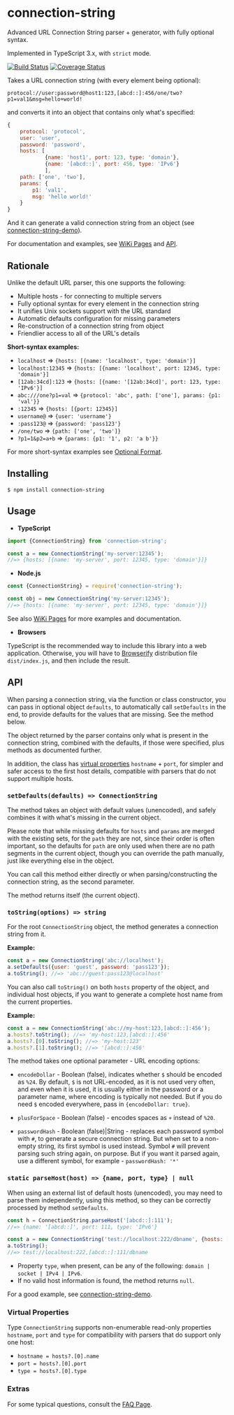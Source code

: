 connection-string
=================

Advanced URL Connection String parser + generator, with fully optional syntax.

Implemented in TypeScript 3.x, with `strict` mode. 

[![Build Status](https://travis-ci.org/vitaly-t/connection-string.svg?branch=master)](https://travis-ci.org/vitaly-t/connection-string)
[![Coverage Status](https://coveralls.io/repos/vitaly-t/connection-string/badge.svg?branch=master)](https://coveralls.io/r/vitaly-t/connection-string?branch=master)

Takes a URL connection string (with every element being optional):

```
protocol://user:password@host1:123,[abcd::]:456/one/two?p1=val1&msg=hello+world!
```

and converts it into an object that contains only what's specified:

```js
{
    protocol: 'protocol',
    user: 'user',
    password: 'password',
    hosts: [
            {name: 'host1', port: 123, type: 'domain'},
            {name: '[abcd::]', port: 456, type: 'IPv6'}
            ],
    path: ['one', 'two'],
    params: {
        p1: 'val1',
        msg: 'hello world!'
    }
}
```

And it can generate a valid connection string from an object (see [connection-string-demo]).

For documentation and examples, see [WiKi Pages] and [API].

## Rationale

Unlike the default URL parser, this one supports the following:

* Multiple hosts - for connecting to multiple servers
* Fully optional syntax for every element in the connection string
* It unifies Unix sockets support with the URL standard
* Automatic defaults configuration for missing parameters
* Re-construction of a connection string from object
* Friendlier access to all of the URL's details

**Short-syntax examples:**

* `localhost` => `{hosts: [{name: 'localhost', type: 'domain'}]`
* `localhost:12345` => `{hosts: [{name: 'localhost', port: 12345, type: 'domain'}]`
* `[12ab:34cd]:123` => `{hosts: [{name: '[12ab:34cd]', port: 123, type: 'IPv6'}]`
* `abc:///one?p1=val` => `{protocol: 'abc', path: ['one'], params: {p1: 'val'}}`
* `:12345` => `{hosts: [{port: 12345}]`
* `username@` => `{user: 'username'}`
* `:pass123@` => `{password: 'pass123'}`
* `/one/two` => `{path: ['one', 'two']}`
* `?p1=1&p2=a+b` => `{params: {p1: '1', p2: 'a b'}}`

For more short-syntax examples see [Optional Format].

## Installing

```
$ npm install connection-string
```

## Usage

* **TypeScript**

```ts
import {ConnectionString} from 'connection-string';

const a = new ConnectionString('my-server:12345');
//=> {hosts: [{name: 'my-server', port: 12345, type: 'domain'}]}
```

* **Node.js**

```js
const {ConnectionString} = require('connection-string');

const obj = new ConnectionString('my-server:12345');
//=> {hosts: [{name: 'my-server', port: 12345, type: 'domain'}]}
```

See also [WiKi Pages] for more examples and documentation.

* **Browsers**

TypeScript is the recommended way to include this library into a web application. Otherwise,
you will have to [Browserify] distribution file `dist/index.js`, and then include the result.

## API

When parsing a connection string, via the function or class constructor, you can pass in optional object `defaults`,
to automatically call `setDefaults` in the end, to provide defaults for the values that are missing. See the method below.

The object returned by the parser contains only what is present in the connection string, combined with the defaults,
if those were specified, plus methods as documented further.

In addition, the class has [virtual properties](#virtual-properties) `hostname` + `port`, for simpler and safer
access to the first host details, compatible with parsers that do not support multiple hosts.

### `setDefaults(defaults) => ConnectionString`

The method takes an object with default values (unencoded), and safely combines it with what's missing in the current object.

Please note that while missing defaults for `hosts` and `params` are merged with the existing sets, for the `path` they are not,
since their order is often important, so the defaults for `path` are only used when there are no path segments
in the current object, though you can override the path manually, just like everything else in the object.

You can call this method either directly or when parsing/constructing the connection string, as the second parameter.

The method returns itself (the current object).

### `toString(options) => string`

For the root `ConnectionString` object, the method generates a connection string from it.

**Example:**

```js
const a = new ConnectionString('abc://localhost');
a.setDefaults({user: 'guest', password: 'pass123'});
a.toString(); //=> 'abc://guest:pass123@localhost'
```

You can also call `toString()` on both `hosts` property of the object, and individual host objects,
if you want to generate a complete host name from the current properties.

**Example:**

```ts
const a = new ConnectionString('abc://my-host:123,[abcd::]:456');
a.hosts?.toString(); //=> 'my-host:123,[abcd::]:456'
a.hosts?.[0].toString(); //=> 'my-host:123'
a.hosts?.[1].toString(); //=> '[abcd::]:456'
```

The method takes one optional parameter - URL encoding options:

* `encodeDollar` - Boolean (false), indicates whether `$` should be encoded as `%24`. By default, `$` is not URL-encoded,
as it is not used very often, and even when it is used, it is usually either in the password or a parameter name, where encoding
is typically not needed. But if you do need `$` encoded everywhere, pass in `{encodeDollar: true}`.

* `plusForSpace` - Boolean (false) - encodes spaces as `+` instead of `%20`. 

* `passwordHash` - Boolean (false)|String - replaces each password symbol with `#`, to generate a secure connection string.
But when set to a non-empty string, its first symbol is used instead. Symbol `#` will prevent parsing such string again,
on purpose. But if you want it parsed again, use a different symbol, for example - `passwordHash: '*'` 

### `static parseHost(host) => {name, port, type} | null`

When using an external list of default hosts (unencoded), you may need to parse them independently, using this method,
so they can be correctly processed by method `setDefaults`.

```js
const h = ConnectionString.parseHost('[abcd::]:111');
//=> {name: '[abcd::]', port: 111, type: 'IPv6'}

const a = new ConnectionString('test://localhost:222/dbname', {hosts: [h]});
a.toString();
//=> test://localhost:222,[abcd::]:111/dbname
```

* Property `type`, when present, can be any of the following: `domain | socket | IPv4 | IPv6`.
* If no valid host information is found, the method returns `null`.

For a good example, see [connection-string-demo].

### Virtual Properties

Type `ConnectionString` supports non-enumerable read-only properties `hostname`, `port` and `type`
for compatibility with parsers that do support only one host:

* `hostname = hosts?.[0].name`
* `port = hosts?.[0].port`
* `type = hosts?.[0].type`

### Extras

For some typical questions, consult the [FAQ Page].  

[API]:#api
[FAQ Page]:https://github.com/vitaly-t/connection-string/wiki/FAQ
[WiKi Pages]:https://github.com/vitaly-t/connection-string/wiki
[Browserify]:https://github.com/browserify/browserify
[Optional Format]:https://github.com/vitaly-t/connection-string/wiki#optional-format
[connection-string-demo]:https://github.com/vitaly-t/connection-string-demo
